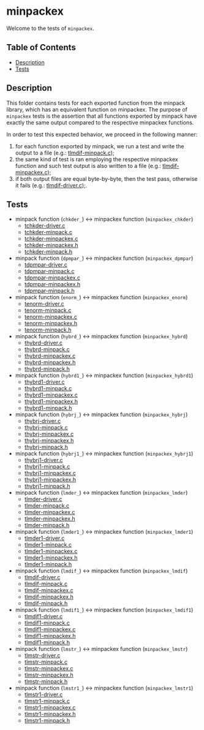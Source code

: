 # minpackex

Welcome to the tests of ```minpackex```.

## Table of Contents
* [Description](#description)
* [Tests](#tests)

## Description

This folder contains tests for each exported function from the minpack library, which has an equivalent function on minpackex. The purpose of ```minpackex``` tests is the assertion that all functions exported by minpack have exactly the same output compared to the respective minpackex functions.

In order to test this expected behavior, we proceed in the following manner:

1. for each function exported by minpack, we run a test and write the output to a file (e.g.: [tlmdif-minpack.c](tlmdif-minpack.c));
2. the same kind of test is ran employing the respective minpackex function and such test output is also written to a file (e.g.: [tlmdif-minpackex.c](tlmdif-minpackex.c));
3. if both output files are equal byte-by-byte, then the test pass, otherwise it fails (e.g.: [tlmdif-driver.c](tlmdif-driver.c));.

## Tests

* minpack function (```chkder_```) &harr; minpackex function (```minpackex_chkder```)
	* [tchkder-driver.c](tchkder-driver.c)
	* [tchkder-minpack.c](tchkder-minpack.c)
	* [tchkder-minpackex.c](tchkder-minpackex.c)
	* [tchkder-minpackex.h](tchkder-minpackex.h)
	* [tchkder-minpack.h](tchkder-minpack.h)
* minpack function (```dpmpar_```) &harr; minpackex function (```minpackex_dpmpar```)
	* [tdpmpar-driver.c](tdpmpar-driver.c)
	* [tdpmpar-minpack.c](tdpmpar-minpack.c)
	* [tdpmpar-minpackex.c](tdpmpar-minpackex.c)
	* [tdpmpar-minpackex.h](tdpmpar-minpackex.h)
	* [tdpmpar-minpack.h](tdpmpar-minpack.h)
* minpack function (```enorm_```) &harr; minpackex function (```minpackex_enorm```)
	* [tenorm-driver.c](tenorm-driver.c)
	* [tenorm-minpack.c](tenorm-minpack.c)
	* [tenorm-minpackex.c](tenorm-minpackex.c)
	* [tenorm-minpackex.h](tenorm-minpackex.h)
	* [tenorm-minpack.h](tenorm-minpack.h)
* minpack function (```hybrd_```) &harr; minpackex function (```minpackex_hybrd```)
	* [thybrd-driver.c](thybrd-driver.c)
	* [thybrd-minpack.c](thybrd-minpack.c)
	* [thybrd-minpackex.c](thybrd-minpackex.c)
	* [thybrd-minpackex.h](thybrd-minpackex.h)
	* [thybrd-minpack.h](thybrd-minpack.h)
* minpack function (```hybrd1_```) &harr; minpackex function (```minpackex_hybrd1```)
	* [thybrd1-driver.c](thybrd1-driver.c)
	* [thybrd1-minpack.c](thybrd1-minpack.c)
	* [thybrd1-minpackex.c](thybrd1-minpackex.c)
	* [thybrd1-minpackex.h](thybrd1-minpackex.h)
	* [thybrd1-minpack.h](thybrd1-minpack.h)
* minpack function (```hybrj_```) &harr; minpackex function (```minpackex_hybrj```)
	* [thybrj-driver.c](thybrj-driver.c)
	* [thybrj-minpack.c](thybrj-minpack.c)
	* [thybrj-minpackex.c](thybrj-minpackex.c)
	* [thybrj-minpackex.h](thybrj-minpackex.h)
	* [thybrj-minpack.h](thybrj-minpack.h)
* minpack function (```hybrj1_```) &harr; minpackex function (```minpackex_hybrj1```)
	* [thybrj1-driver.c](thybrj1-driver.c)
	* [thybrj1-minpack.c](thybrj1-minpack.c)
	* [thybrj1-minpackex.c](thybrj1-minpackex.c)
	* [thybrj1-minpackex.h](thybrj1-minpackex.h)
	* [thybrj1-minpack.h](thybrj1-minpack.h)
* minpack function (```lmder_```) &harr; minpackex function (```minpackex_lmder```)
	* [tlmder-driver.c](tlmder-driver.c)
	* [tlmder-minpack.c](tlmder-minpack.c)
	* [tlmder-minpackex.c](tlmder-minpackex.c)
	* [tlmder-minpackex.h](tlmder-minpackex.h)
	* [tlmder-minpack.h](tlmder-minpack.h)
* minpack function (```lmder1_```) &harr; minpackex function (```minpackex_lmder1```)
	* [tlmder1-driver.c](tlmder1-driver.c)
	* [tlmder1-minpack.c](tlmder1-minpack.c)
	* [tlmder1-minpackex.c](tlmder1-minpackex.c)
	* [tlmder1-minpackex.h](tlmder1-minpackex.h)
	* [tlmder1-minpack.h](tlmder1-minpack.h)
* minpack function (```lmdif_```) &harr; minpackex function (```minpackex_lmdif```)
	* [tlmdif-driver.c](tlmdif-driver.c)
	* [tlmdif-minpack.c](tlmdif-minpack.c)
	* [tlmdif-minpackex.c](tlmdif-minpackex.c)
	* [tlmdif-minpackex.h](tlmdif-minpackex.h)
	* [tlmdif-minpack.h](tlmdif-minpack.h)
* minpack function (```lmdif1_```) &harr; minpackex function (```minpackex_lmdif1```)
	* [tlmdif1-driver.c](tlmdif1-driver.c)
	* [tlmdif1-minpack.c](tlmdif1-minpack.c)
	* [tlmdif1-minpackex.c](tlmdif1-minpackex.c)
	* [tlmdif1-minpackex.h](tlmdif1-minpackex.h)
	* [tlmdif1-minpack.h](tlmdif1-minpack.h)
* minpack function (```lmstr_```) &harr; minpackex function (```minpackex_lmstr```)
	* [tlmstr-driver.c](tlmstr-driver.c)
	* [tlmstr-minpack.c](tlmstr-minpack.c)
	* [tlmstr-minpackex.c](tlmstr-minpackex.c)
	* [tlmstr-minpackex.h](tlmstr-minpackex.h)
	* [tlmstr-minpack.h](tlmstr-minpack.h)
* minpack function (```lmstr1_```) &harr; minpackex function (```minpackex_lmstr1```)
	* [tlmstr1-driver.c](tlmstr1-driver.c)
	* [tlmstr1-minpack.c](tlmstr1-minpack.c)
	* [tlmstr1-minpackex.c](tlmstr1-minpackex.c)
	* [tlmstr1-minpackex.h](tlmstr1-minpackex.h)
	* [tlmstr1-minpack.h](tlmstr1-minpack.h)
